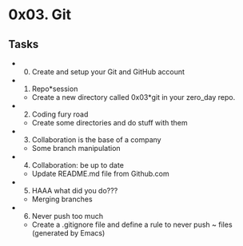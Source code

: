 # 0x03. Git #

## Tasks ##

* 0. Create and setup your Git and GitHub account

* 1. Repo*session
	* Create a new directory called 0x03*git in your zero_day repo.

* 2. Coding fury road
	* Create some directories and do stuff with them

* 3. Collaboration is the base of a company
	* Some branch manipulation

* 4. Collaboration: be up to date
	* Update README.md file from Github.com

* 5. HAAA what did you do???
	* Merging branches

* 6. Never push too much
	* Create a .gitignore file and define a rule to never push ~ files (generated by Emacs)
